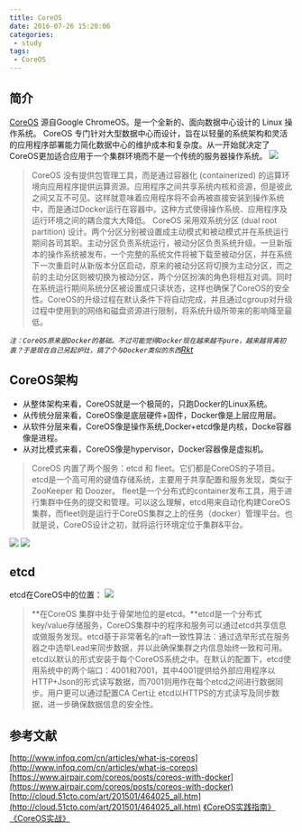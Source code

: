 ```yaml
---
title: CoreOS
date: 2016-07-26 15:20:06
categories:
 - study
tags:
 - CoreOS
---
```

## 简介
[CoreOS](https://coreos.com/) 源自Google ChromeOS。是一个全新的、面向数据中心设计的 Linux 操作系统。
CoreOS 专门针对大型数据中心而设计，旨在以轻量的系统架构和灵活的应用程序部署能力简化数据中心的维护成本和复杂度。从一开始就决定了CoreOS更加适合应用于一个集群环境而不是一个传统的服务器操作系统。
![](http://ww1.sinaimg.cn/large/772d7a33jw1f669ooyc84j21650fzgnk.jpg)
> CoreOS 没有提供包管理工具，而是通过容器化 (containerized) 的运算环境向应用程序提供运算资源。应用程序之间共享系统内核和资源，但是彼此之间又互不可见。这样就意味着应用程序将不会再被直接安装到操作系统中，而是通过Docker运行在容器中。这种方式使得操作系统、应用程序及运行环境之间的耦合度大大降低。
> CoreOS 采用双系统分区 (dual root partition) 设计。两个分区分别被设置成主动模式和被动模式并在系统运行期间各司其职。主动分区负责系统运行，被动分区负责系统升级。一旦新版本的操作系统被发布，一个完整的系统文件将被下载至被动分区，并在系统下一次重启时从新版本分区启动，原来的被动分区将切换为主动分区，而之前的主动分区则被切换为被动分区，两个分区扮演的角色将相互对调。同时在系统运行期间系统分区被设置成只读状态，这样也确保了CoreOS的安全性。CoreOS的升级过程在默认条件下将自动完成，并且通过cgroup对升级过程中使用到的网络和磁盘资源进行限制，将系统升级所带来的影响降至最低。

*`注：CoreOS原来是Docker的基础。不过可能觉得Docker现在越来越不pure，越来越背离初衷？于是现在自己另起炉灶，搞了个与Docker类似的东西`[Rkt](https://github.com/coreos/rkt)*

## CoreOS架构
* 从整体架构来看，CoreOS就是一个极简的，只跑Docker的Linux系统。
* 从传统分层来看，CoreOS像是底层硬件+固件，Docker像是上层应用层。
* 从软件分层来看，CoreOS像是操作系统,Docker+etcd像是内核，Docke容器像是进程。
* 从对比模式来看，CoreOS像是hypervisor，Docker容器像是虚拟机。

> CoreOS 内置了两个服务：etcd 和 fleet。它们都是CoreOS的子项目。etcd是一个高可用的键值存储系统，主要用于共享配置和服务发现，类似于 ZooKeeper 和 Doozer。 fleet是一个分布式的container发布工具，用于进行集群中任务的提交和管理。可以这么理解，etcd用来自动化构建CoreOS集群，而fleet则是运行于CoreOS集群之上的任务（docker）管理平台。也就是说，CoreOS设计之初，就将运行环境定位于集群&平台。

![](http://ww4.sinaimg.cn/large/772d7a33gw1f668nmagltj20cs0a6752.jpg)
![](http://ww1.sinaimg.cn/large/772d7a33jw1f669sb8tppj20hq09z75a.jpg)

## etcd
etcd在CoreOS中的位置：
![](http://ww1.sinaimg.cn/large/772d7a33gw1f668mufzjoj20dw08pt9r.jpg)
> **在CoreOS 集群中处于骨架地位的是etcd。**etcd是一个分布式 key/value存储服务，CoreOS集群中的程序和服务可以通过etcd共享信息或做服务发现。etcd基于非常著名的raft一致性算法：通过选举形式在服务器之中选举Lead来同步数据，并以此确保集群之内信息始终一致和可用。etcd以默认的形式安装于每个CoreOS系统之中。在默认的配置下，etcd使用系统中的两个端口：4001和7001，其中4001提供给外部应用程序以HTTP+Json的形式读写数据，而7001则用作在每个etcd之间进行数据同步。用户更可以通过配置CA Cert让 etcd以HTTPS的方式读写及同步数据，进一步确保数据信息的安全性。


## 参考文献 
[http://www.infoq.com/cn/articles/what-is-coreos](http://www.infoq.com/cn/articles/what-is-coreos)
[https://www.airpair.com/coreos/posts/coreos-with-docker](https://www.airpair.com/coreos/posts/coreos-with-docker)
[http://cloud.51cto.com/art/201501/464025_all.htm](http://cloud.51cto.com/art/201501/464025_all.htm)
[《CoreOS实践指南》](http://www.jianshu.com/p/da7ff503064c)
[《CoreOS实战》](http://www.infoq.com/cn/CoreOSAction)

